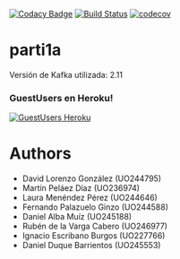 [![Codacy Badge](https://api.codacy.com/project/badge/Grade/2d071935778348599257de950e945dd7)](https://www.codacy.com/app/LauraMenendez/parti1a?utm_source=github.com&amp;utm_medium=referral&amp;utm_content=Arquisoft/parti1a&amp;utm_campaign=Badge_Grade)
[![Build Status](https://travis-ci.org/Arquisoft/parti1a.svg?branch=master)](https://travis-ci.org/Arquisoft/parti1a)
[![codecov](https://codecov.io/gh/Arquisoft/parti1a/branch/master/graph/badge.svg)](https://codecov.io/gh/Arquisoft/parti1a)

# parti1a

Versión de Kafka utilizada: 2.11

### GuestUsers en Heroku!
[![GuestUsers Heroku](https://img.shields.io/badge/View%20on-Heroku-ff69b4.svg)](http://parti1a.herokuapp.com/) 

# Authors

- David Lorenzo González (UO244795)
- Martín Peláez Díaz (UO236974)
- Laura Menéndez Pérez (UO244646)
- Fernando Palazuelo Ginzo (UO244588)
- Daniel Alba Muíz (UO245188)
- Rubén de la Varga Cabero (UO246977)
- Ignacio Escribano Burgos (UO227766)
- Daniel Duque Barrientos (UO245553)
